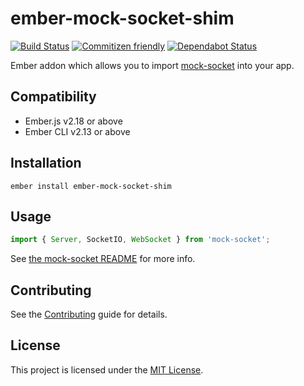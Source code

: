 # ember-mock-socket-shim

[![Build Status](https://travis-ci.org/omghax/ember-mock-socket-shim.svg?branch=master)](https://travis-ci.org/omghax/ember-mock-socket-shim)
[![Commitizen friendly](https://img.shields.io/badge/commitizen-friendly-brightgreen.svg)](http://commitizen.github.io/cz-cli/)
[![Dependabot Status](https://api.dependabot.com/badges/status?host=github&repo=omghax/ember-mock-socket-shim)](https://dependabot.com)

Ember addon which allows you to import [mock-socket](https://github.com/thoov/mock-socket) into your app.

## Compatibility

- Ember.js v2.18 or above
- Ember CLI v2.13 or above

## Installation

```
ember install ember-mock-socket-shim
```

## Usage

```js
import { Server, SocketIO, WebSocket } from 'mock-socket';
```

See [the mock-socket README](https://github.com/thoov/mock-socket/blob/master/README.md) for more info.

## Contributing

See the [Contributing](CONTRIBUTING.md) guide for details.

## License

This project is licensed under the [MIT License](LICENSE.md).
